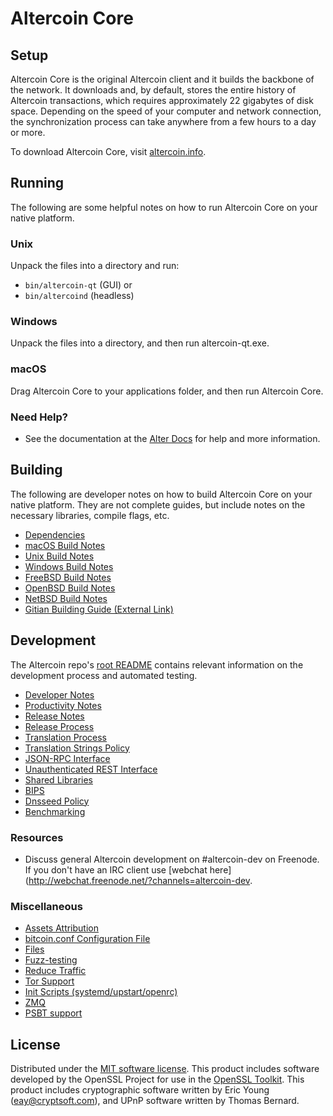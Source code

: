 Altercoin Core
=============

Setup
---------------------
Altercoin Core is the original Altercoin client and it builds the backbone of the network. It downloads and, by default, stores the entire history of Altercoin transactions, which requires approximately 22 gigabytes of disk space. Depending on the speed of your computer and network connection, the synchronization process can take anywhere from a few hours to a day or more.

To download Altercoin Core, visit [altercoin.info](https://altercoin.info/).

Running
---------------------
The following are some helpful notes on how to run Altercoin Core on your native platform.

### Unix

Unpack the files into a directory and run:

- `bin/altercoin-qt` (GUI) or
- `bin/altercoind` (headless)

### Windows

Unpack the files into a directory, and then run altercoin-qt.exe.

### macOS

Drag Altercoin Core to your applications folder, and then run Altercoin Core.

### Need Help?

* See the documentation at the [Alter Docs](https://docs.altercoin.info/)
for help and more information.

Building
---------------------
The following are developer notes on how to build Altercoin Core on your native platform. They are not complete guides, but include notes on the necessary libraries, compile flags, etc.

- [Dependencies](dependencies.md)
- [macOS Build Notes](build-osx.md)
- [Unix Build Notes](build-unix.md)
- [Windows Build Notes](build-windows.md)
- [FreeBSD Build Notes](build-freebsd.md)
- [OpenBSD Build Notes](build-openbsd.md)
- [NetBSD Build Notes](build-netbsd.md)
- [Gitian Building Guide (External Link)](https://github.com/bitcoin-core/docs/blob/master/gitian-building.md)

Development
---------------------
The Altercoin repo's [root README](/README.md) contains relevant information on the development process and automated testing.

- [Developer Notes](developer-notes.md)
- [Productivity Notes](productivity.md)
- [Release Notes](release-notes.md)
- [Release Process](release-process.md)
- [Translation Process](translation_process.md)
- [Translation Strings Policy](translation_strings_policy.md)
- [JSON-RPC Interface](JSON-RPC-interface.md)
- [Unauthenticated REST Interface](REST-interface.md)
- [Shared Libraries](shared-libraries.md)
- [BIPS](bips.md)
- [Dnsseed Policy](dnsseed-policy.md)
- [Benchmarking](benchmarking.md)

### Resources
* Discuss general Altercoin development on #altercoin-dev on Freenode. If you don't have an IRC client use [webchat here](http://webchat.freenode.net/?channels=altercoin-dev.

### Miscellaneous
- [Assets Attribution](assets-attribution.md)
- [bitcoin.conf Configuration File](bitcoin-conf.md)
- [Files](files.md)
- [Fuzz-testing](fuzzing.md)
- [Reduce Traffic](reduce-traffic.md)
- [Tor Support](tor.md)
- [Init Scripts (systemd/upstart/openrc)](init.md)
- [ZMQ](zmq.md)
- [PSBT support](psbt.md)

License
---------------------
Distributed under the [MIT software license](/COPYING).
This product includes software developed by the OpenSSL Project for use in the [OpenSSL Toolkit](https://www.openssl.org/). This product includes
cryptographic software written by Eric Young ([eay@cryptsoft.com](mailto:eay@cryptsoft.com)), and UPnP software written by Thomas Bernard.

